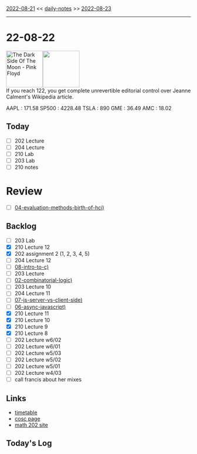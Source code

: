 [2022-08-21](daily_notes/2022-08-21) << [daily-notes](notes/daily-notes.md) >> [2022-08-23](daily_notes/2022-08-23)

---
# 22-08-22
<a href='spotify:album:3a0UOgDWw2pTajw85QPMiz'><img src='https://i.scdn.co/image/cee9e4e565ff57f338222d8cbf05b7d19080b6e8' alt='The Dark Side Of The Moon - Pink Floyd' height=100></a><img src='https://imgs.xkcd.com/comics/age_milestone_privileges.png' height=100>
<br>If you reach 122, you get complete unrevertible editorial control over Jeanne Calment's Wikipedia article.

AAPL : 171.58 
SP500 : 4228.48 
TSLA : 890
GME : 36.49
AMC : 18.02

## Today

- [ ] 202 Lecture
- [ ] 204 Lecture
- [ ] 210 Lab
- [ ] 203 Lab
- [ ] 210 notes

# Review
- [ ] [04-evaluation-methods-birth-of-hci)](notes/04-evaluation-methods-birth-of-hci.md)

## Backlog
- [ ] 203 Lab
- [x] 210 Lecture 12
- [x] 202 assignment 2 (1, 2, 3, 4, 5)
- [ ] 204 Lecture 12
- [ ] [08-intro-to-c)](notes/08-intro-to-c.md)
- [ ] 203 Lecture
- [ ] [02-combinatorial-logic)](notes/02-combinatorial-logic.md)
- [ ] 203 Lecture 10
- [ ] 204 Lecture 11
- [ ] [07-js-server-vs-client-side)](notes/07-js-server-vs-client-side.md)
- [ ] [06-async-javascript)](notes/06-async-javascript.md)
- [x] 210 Lecture 11
- [x] 210 Lecture 10
- [x] 210 Lecture 9
- [x] 210 Lecture 8
- [ ] 202 Lecture w6/02
- [ ] 202 Lecture w6/01
- [ ] 202 Lecture w5/03
- [ ] 202 Lecture w5/02
- [ ] 202 Lecture w5/01
- [ ] 202 Lecture w4/03
- [ ] call francis about her mixes

## Links
- [timetable](https://i.imgur.com/9ghbvAG.png)
- [cosc page](https://cosc203.cspages.otago.ac.nz)
- [math 202 site](https://www.maths.otago.ac.nz/?resOLAF)

## Today's Log